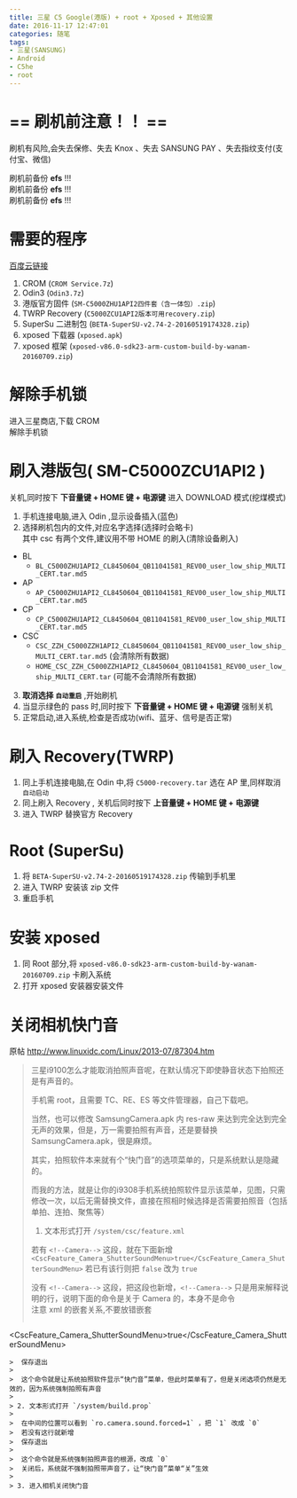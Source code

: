 ```yaml
---
title: 三星 C5 Google(港版) + root + Xposed + 其他设置
date: 2016-11-17 12:47:01
categories: 随笔
tags: 
- 三星(SANSUNG)
- Android
- C5he
- root
---
```


# == 刷机前注意！！ ==
刷机有风险,会失去保修、失去 Knox 、失去 SANSUNG PAY 、失去指纹支付(支付宝、微信)

刷机前备份 **efs** !!!  
刷机前备份 **efs** !!!  
刷机前备份 **efs** !!!  

# 需要的程序
  


[百度云链接](http://pan.baidu.com/s/1pLgyALX)

1. CROM (`CROM Service.7z`)
2. Odin3 (`Odin3.7z`)
3. 港版官方固件 (`SM-C5000ZHU1API2四件套（含一体包）.zip`)
4. TWRP Recovery (`C5000ZCU1API2版本可用recovery.zip`)
5. SuperSu 二进制包 (`BETA-SuperSU-v2.74-2-20160519174328.zip`)
6. xposed 下载器 (`xposed.apk`)
7. xposed 框架 (`xposed-v86.0-sdk23-arm-custom-build-by-wanam-20160709.zip`)

# 解除手机锁
进入三星商店,下载 CROM  
解除手机锁

# 刷入港版包( SM-C5000ZCU1API2 )  

关机,同时按下 **下音量键 + HOME 键 + 电源键** 进入 DOWNLOAD 模式(挖煤模式)  

1. 手机连接电脑,进入 Odin ,显示设备插入(蓝色)  
2. 选择刷机包内的文件,对应名字选择(选择时会略卡)  
 其中 csc 有两个文件,建议用不带 HOME 的刷入(清除设备刷入)
 - BL 
     - `BL_C5000ZHU1API2_CL8450604_QB11041581_REV00_user_low_ship_MULTI_CERT.tar.md5`
 - AP 
     - `AP_C5000ZHU1API2_CL8450604_QB11041581_REV00_user_low_ship_MULTI_CERT.tar.md5`
 - CP 
     - `CP_C5000ZHU1API2_CL8450604_QB11041581_REV00_user_low_ship_MULTI_CERT.tar.md5`
 - CSC 
     - `CSC_ZZH_C5000ZZH1API2_CL8450604_QB11041581_REV00_user_low_ship_MULTI_CERT.tar.md5` (会清除所有数据)
     - `HOME_CSC_ZZH_C5000ZZH1API2_CL8450604_QB11041581_REV00_user_low_ship_MULTI_CERT.tar` (可能不会清除所有数据) 

3. **取消选择 `自动重启`** ,开始刷机  
4. 当显示绿色的 pass 时,同时按下 **下音量键 + HOME 键 + 电源键** 强制关机
5. 正常启动,进入系统,检查是否成功(wifi、蓝牙、信号是否正常)  

# 刷入 Recovery(TWRP)  
1. 同上手机连接电脑,在 Odin 中,将 `C5000-recovery.tar` 选在 AP 里,同样取消 `自动启动`  
2. 同上刷入 Recovery , 关机后同时按下 **上音量键 + HOME 键 + 电源键**    
3. 进入 TWRP 替换官方 Recovery  

# Root (SuperSu)   
1. 将 `BETA-SuperSU-v2.74-2-20160519174328.zip` 传输到手机里  
2. 进入 TWRP 安装该 zip 文件  
3. 重启手机 

# 安装 xposed 
1. 同 Root 部分,将 `xposed-v86.0-sdk23-arm-custom-build-by-wanam-20160709.zip` 卡刷入系统  
2. 打开 xposed 安装器安装文件  

# 关闭相机快门音 

原帖 http://www.linuxidc.com/Linux/2013-07/87304.htm

> 三星i9100怎么才能取消拍照声音呢，在默认情况下即使静音状态下拍照还是有声音的。
> 
> 手机需 root，且需要 TC、RE、ES 等文件管理器，自己下载吧。
> 
> 当然，也可以修改 SamsungCamera.apk 内 res-raw 来达到完全达到完全无声的效果，但是，万一需要拍照有声音，还是要替换 SamsungCamera.apk，很是麻烦。
> 
> 其实，拍照软件本来就有个“快门音”的选项菜单的，只是系统默认是隐藏的。
> 
> 而我的方法，就是让你的i9308手机系统拍照软件显示该菜单，见图，只需修改一次，以后无需替换文件，直接在照相时候选择是否需要拍照音（包括单拍、连拍、聚焦等）
> 
> 1. 文本形式打开 `/system/csc/feature.xml`
>  
>  若有 `<!--Camera-->` 
>  这段，就在下面新增
>  `<CscFeature_Camera_ShutterSoundMenu>true</CscFeature_Camera_ShutterSoundMenu>` 
>  若已有该行则把 `false` 改为 `true`
>  
>  没有 `<!--Camera-->` 
>  这段，把这段也新增，`<!--Camera-->` 只是用来解释说明的行，说明下面的命令是关于 Camera 的，本身不是命令  
>  注意 xml 的嵌套关系,不要放错嵌套  
>  ```xml
 <!--Camera-->
 <CscFeature_Camera_ShutterSoundMenu>true</CscFeature_Camera_ShutterSoundMenu>
 ```
>  保存退出
>    
>  这个命令就是让系统拍照软件显示“快门音”菜单，但此时菜单有了，但是关闭选项仍然是无效的，因为系统强制拍照有声音
>   
> 2. 文本形式打开 `/system/build.prop`
>  
>  在中间的位置可以看到 `ro.camera.sound.forced=1` ，把 `1` 改成 `0` 
>  若没有这行就新增
>  保存退出
>  
>  这个命令就是系统强制拍照声音的根源，改成 `0` 
>  关闭后，系统就不强制拍照带声音了，让“快门音”菜单“关”生效  
>   
> 3. 进入相机关闭快门音